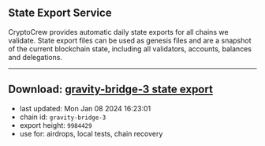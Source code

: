 ## State Export Service
CryptoCrew provides automatic daily state exports for all chains we validate. State export files can be used as genesis files and are a snapshot of the current blockchain state, including all validators, accounts, balances and delegations.

---
**Download: [gravity-bridge-3 state export](https://dl.ccvalidators.com/SERVICE/gravitybridge/gravity-bridge-3_export_9984429.json)**
---

- last updated: Mon Jan 08 2024 16:23:01
- chain id: `gravity-bridge-3`
- export height: `9984429`
- use for: airdrops, local tests, chain recovery

